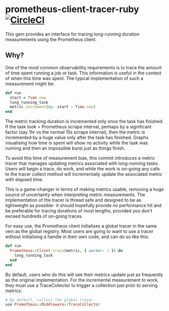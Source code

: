 # prometheus-client-tracer-ruby [![CircleCI](https://circleci.com/gh/lawrencejones/prometheus-client-tracer-ruby.svg?style=svg)](https://circleci.com/gh/lawrencejones/prometheus-client-tracer-ruby)

This gem provides an interface for tracing long-running duration measurements
using the Prometheus client.

## Why?

One of the most common observability requirements is to trace the amount of time
spent running a job or task. This information is useful in the context of when
this time was spent. The typical implementation of such a measurement might be:

```ruby
def run
  start = Time.now
  long_running_task
  metric.increment(by: start - Time.now)
end
```

The metric tracking duration is incremented only once the task has finished. If
the task took > Prometheus scrape interval, perhaps by a significant factor (say
1hr vs the normal 15s scrape interval), then the metric is incremented by a huge
value only after the task has finished.  Graphs visualising how time is spent
will show no activity while the task was running and then an impossible burst
just as things finish.

To avoid this time of measurement bias, this commit introduces a metric tracer
that manages updating metrics associated with long-running tasks.  Users will
begin a trace, do work, and while the work is on-going any calls to the tracer
collect method will incrementally update the associated metric with elapsed
time.

This is a game-changer in terms of making metrics usable, removing a huge source
of uncertainty when interpreting metric measurements. The implementation of the
tracer is thread safe and designed to be as lightweight as possible- it should
hopefully provide no performance hit and be preferable for tracing durations of
most lengths, provided you don't exceed hundreds of on-going traces.

For easy use, the Prometheus client initialises a global tracer in the same vein
as the global registry. Most users are going to want to use a tracer without
initialising a handle in their own code, and can do so like this:

```ruby
def run
  Prometheus::Client.trace(metric, { worker: 1 }) do
    long_running_task
  end
end
```

By default, users who do this will see their metrics update just as frequently
as the original implementation. For the incremental measurement to work, they
must use a TraceCollector to trigger a collection just prior to serving metrics:

```ruby
# By default, collect the global tracer
use Prometheus::Middleware::TraceCollector
```
